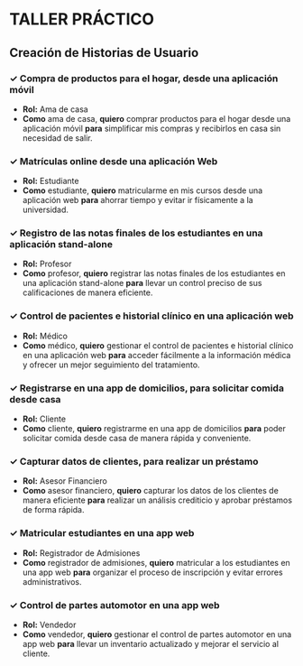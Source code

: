 # TALLER PRÁCTICO

## Creación de Historias de Usuario

### ✓ Compra de productos para el hogar, desde una aplicación móvil

- **Rol:** Ama de casa
- **Como** ama de casa, **quiero** comprar productos para el hogar desde una aplicación móvil **para** simplificar mis compras y recibirlos en casa sin necesidad de salir.

### ✓ Matrículas online desde una aplicación Web

- **Rol:** Estudiante
- **Como** estudiante, **quiero** matricularme en mis cursos desde una aplicación web **para** ahorrar tiempo y evitar ir físicamente a la universidad.

### ✓ Registro de las notas finales de los estudiantes en una aplicación stand-alone

- **Rol:** Profesor
- **Como** profesor, **quiero** registrar las notas finales de los estudiantes en una aplicación stand-alone **para** llevar un control preciso de sus calificaciones de manera eficiente.

### ✓ Control de pacientes e historial clínico en una aplicación web

- **Rol:** Médico
- **Como** médico, **quiero** gestionar el control de pacientes e historial clínico en una aplicación web **para** acceder fácilmente a la información médica y ofrecer un mejor seguimiento del tratamiento.

### ✓ Registrarse en una app de domicilios, para solicitar comida desde casa

- **Rol:** Cliente
- **Como** cliente, **quiero** registrarme en una app de domicilios **para** poder solicitar comida desde casa de manera rápida y conveniente.

### ✓ Capturar datos de clientes, para realizar un préstamo

- **Rol:** Asesor Financiero
- **Como** asesor financiero, **quiero** capturar los datos de los clientes de manera eficiente **para** realizar un análisis crediticio y aprobar préstamos de forma rápida.

### ✓ Matricular estudiantes en una app web

- **Rol:** Registrador de Admisiones
- **Como** registrador de admisiones, **quiero** matricular a los estudiantes en una app web **para** organizar el proceso de inscripción y evitar errores administrativos.

### ✓ Control de partes automotor en una app web

- **Rol:** Vendedor
- **Como** vendedor, **quiero** gestionar el control de partes automotor en una app web **para** llevar un inventario actualizado y mejorar el servicio al cliente.

